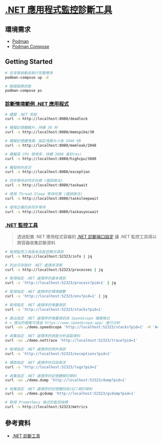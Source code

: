 # [.NET 應用程式監控診斷工具](https://github.com/dotnet/dotnet-monitor/)

## 環境需求

- [Podman](https://podman.io/)
- [Podman Compose](https://github.com/containers/podman-compose)

## Getting Started

```sh
# 在背景啟動並執行完整應用
podman-compose up -d

# 驗證服務狀態
podman-compose ps
```

### [診斷情境範例 .NET 應用程式](https://github.com/dotnet/samples/tree/main/core/diagnostics/DiagnosticScenarios)

```sh
# 模擬 .NET 死結
curl -s http://localhost:8080/deadlock

# 模擬記憶體飆升，持續 30 秒
curl -s http://localhost:8080/memspike/30

# 模擬記憶體洩漏，指定洩漏大小為 2048 KB
curl -s http://localhost:8080/memleak/2048

# 模擬高 CPU 使用率，持續 3600 毫秒(ms)
curl -s http://localhost:8080/highcpu/3600

# 觸發例外狀況
curl -s http://localhost:8080/exception

# 同步等待非同步任務 (錯誤做法)
curl -s http://localhost:8080/taskwait

# 使用 Thread.Sleep 等待任務 (錯誤做法)
curl -s http://localhost:8080/tasksleepwait

# 使用正確的非同步等待
curl -s http://localhost:8080/taskasyncwait
```

### [.NET 監控工具](https://github.com/dotnet/dotnet-monitor/blob/main/documentation)

> 透過配置 .NET 應用程式容器的 [.NET 診斷端口設定](https://learn.microsoft.com/dotnet/core/diagnostics/diagnostic-port) 讓 .NET 監控工具得以跨容器收集診斷資料

```sh
# 取得監控工具版本及監控模式資訊
curl -s http://localhost:52323/info | jq

# 列出可存取的 .NET 處理序清單
curl -s http://localhost:52323/processes | jq

# 取得指定 .NET 處理序的基本資訊
curl -s 'http://localhost:52323/process?pid=1' | jq

# 取得指定 .NET 處理序的環境變數
curl -s 'http://localhost:52323/env?pid=1' | jq

# 取得指定 .NET 處理序的堆疊資訊
curl -s 'http://localhost:52323/stacks?pid=1'

# 匯出指定 .NET 處理序的堆疊資訊為 Speedscope 檔案格式
# > 匯出的檔案可透過 https://www.speedscope.app/ 進行分析
curl -so ./demo.speedscope 'http://localhost:52323/stacks?pid=1' -H 'Accept: application/speedscope+json'

# 收集指定 .NET 處理序的效能分析追蹤資料
curl -so ./demo.nettrace 'http://localhost:52323/trace?pid=1'

# 取得指定 .NET 處理序的例外資訊
curl -s 'http://localhost:52323/exceptions?pid=1'

# 擷取指定 .NET 處理序的日誌串流
curl -s 'http://localhost:52323/logs?pid=1'

# 收集指定 .NET 處理序的記憶體傾印資料
curl -so ./demo.dump 'http://localhost:52323/dump?pid=1'

# 收集指定 .NET 處理序的記憶體回收(GC)傾印資料
curl -so ./demo.gcdump 'http://localhost:52323/gcdump?pid=1'

# 取得 Prometheus 格式的監控指標
curl -s http://localhost:52323/metrics
```

## 參考資料

- [.NET 診斷工具](https://learn.microsoft.com/dotnet/core/diagnostics/)

